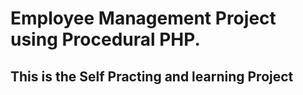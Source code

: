 # Employee Management Project using Procedural PHP.
## This is the Self Practing and learning Project